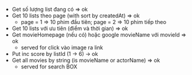 * Get số lượng list đang có => ok
* Get 10 lists theo page (with sort by createdAt) => ok
  * page = 1 => 10 phim đầu tiên; page = 2 => 10 phim tiếp theo
* Get 10 lists với ưu tiên (điểm và thời gian) => ok
* Get movieHomepage (nếu có) hoặc google movieName với movieId => ok
  * served for click vào image ra link
* Put inc score by listId (1 -> 6) -> ok
* Get all movies by string (is movieName or actorName) => ok
  * served for search BOX
